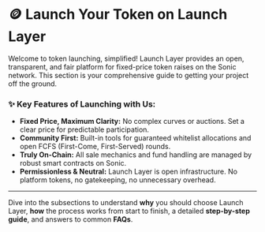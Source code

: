 # 🪙 Launch Your Token on Launch Layer

Welcome to token launching, simplified! Launch Layer provides an open, transparent, and fair platform for fixed-price token raises on the Sonic network. This section is your comprehensive guide to getting your project off the ground.

### ✨ Key Features of Launching with Us:

*   **Fixed Price, Maximum Clarity:** No complex curves or auctions. Set a clear price for predictable participation.
*   **Community First:** Built-in tools for guaranteed whitelist allocations and open FCFS (First-Come, First-Served) rounds.
*   **Truly On-Chain:** All sale mechanics and fund handling are managed by robust smart contracts on Sonic.
*   **Permissionless & Neutral:** Launch Layer is open infrastructure. No platform tokens, no gatekeeping, no unnecessary overhead.

---

Dive into the subsections to understand **why** you should choose Launch Layer, **how** the process works from start to finish, a detailed **step-by-step guide**, and answers to common **FAQs**. 